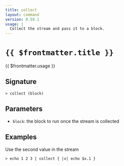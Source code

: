 ```yaml
---
title: collect
layout: command
version: 0.59.1
usage: |
  Collect the stream and pass it to a block.
---
```


# `{{ $frontmatter.title }}`

<div style='white-space: pre-wrap;'>{{ $frontmatter.usage }}</div>

## Signature

```> collect (block)```

## Parameters

 -  `block`: the block to run once the stream is collected

## Examples

Use the second value in the stream
```shell
> echo 1 2 3 | collect { |x| echo $x.1 }
```
